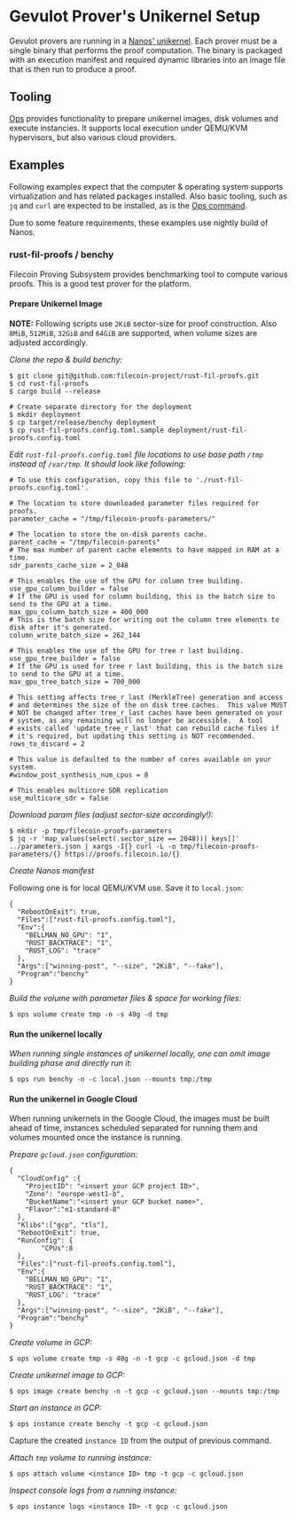 # Gevulot Prover's Unikernel Setup

Gevulot provers are running in a [Nanos' unikernel](https://nanovms.com/).
Each prover must be a single binary that performs the proof computation.
The binary is packaged with an execution manifest and required dynamic libraries
into an image file that is then run to produce a proof.

## Tooling

[Ops](https://ops.city/) provides functionality to prepare unikernel images,
disk volumes and execute instancies. It supports local execution under QEMU/KVM
hypervisors, but also various cloud providers.

## Examples

Following examples expect that the computer & operating system supports virtualization and has related packages installed. Also basic tooling, such as `jq` and `curl` are expected to be installed, as is the [Ops command](https://ops.city/).

Due to some feature requirements, these examples use nightly build of Nanos.

### rust-fil-proofs / benchy

Filecoin Proving Subsystem provides benchmarking tool to compute various proofs.
This is a good test prover for the platform.

#### Prepare Unikernel Image

**NOTE:** Following scripts use `2KiB` sector-size for proof construction. Also `8MiB`, `512MiB`, `32GiB` and `64GiB` are supported, when volume sizes are adjusted accordingly.

*Clone the repo & build benchy:*
```
$ git clone git@github.com:filecoin-project/rust-fil-proofs.git
$ cd rust-fil-proofs
$ cargo build --release

# Create separate directory for the deployment
$ mkdir deployment
$ cp target/release/benchy deployment
$ cp rust-fil-proofs.config.toml.sample deployment/rust-fil-proofs.config.toml
```

*Edit `rust-fil-proofs.config.toml` file locations to use base path `/tmp` instead of `/var/tmp`. It should look like following:*
```
# To use this configuration, copy this file to './rust-fil-proofs.config.toml'.

# The location to store downloaded parameter files required for proofs.
parameter_cache = "/tmp/filecoin-proofs-parameters/"

# The location to store the on-disk parents cache.
parent_cache = "/tmp/filecoin-parents"
# The max number of parent cache elements to have mapped in RAM at a time.
sdr_parents_cache_size = 2_048

# This enables the use of the GPU for column tree building.
use_gpu_column_builder = false
# If the GPU is used for column building, this is the batch size to send to the GPU at a time.
max_gpu_column_batch_size = 400_000
# This is the batch size for writing out the column tree elements to disk after it's generated.
column_write_batch_size = 262_144

# This enables the use of the GPU for tree r last building.
use_gpu_tree_builder = false
# If the GPU is used for tree r last building, this is the batch size to send to the GPU at a time.
max_gpu_tree_batch_size = 700_000

# This setting affects tree_r_last (MerkleTree) generation and access
# and determines the size of the on disk tree caches.  This value MUST
# NOT be changed after tree_r_last caches have been generated on your
# system, as any remaining will no longer be accessible.  A tool
# exists called 'update_tree_r_last' that can rebuild cache files if
# it's required, but updating this setting is NOT recommended.
rows_to_discard = 2

# This value is defaulted to the number of cores available on your system.
#window_post_synthesis_num_cpus = 8

# This enables multicore SDR replication
use_multicore_sdr = false
```

*Download param files (adjust sector-size accordingly!):*
```
$ mkdir -p tmp/filecoin-proofs-parameters
$ jq -r 'map_values(select(.sector_size == 2048))| keys[]' ../parameters.json | xargs -I{} curl -L -o tmp/filecoin-proofs-parameters/{} https://proofs.filecoin.io/{}
```

*Create Nanos manifest*

Following one is for local QEMU/KVM use. Save it to `local.json`:
```
{
  "RebootOnExit": true,
  "Files":["rust-fil-proofs.config.toml"],
  "Env":{
    "BELLMAN_NO_GPU": "1",
    "RUST_BACKTRACE": "1",
    "RUST_LOG": "trace"
  },
  "Args":["winning-post", "--size", "2KiB", "--fake"],
  "Program":"benchy"
}
```

*Build the volume with parameter files & space for working files:*
```
$ ops volume create tmp -n -s 40g -d tmp
```

#### Run the unikernel locally

*When running single instances of unikernel locally, one can omit image building phase and directly run it:*
```
$ ops run benchy -n -c local.json --mounts tmp:/tmp
```

#### Run the unikernel in Google Cloud

When running unikernels in the Google Cloud, the images must be built ahead of time, instances scheduled separated for running them and volumes mounted once the instance is running.

*Prepare `gcloud.json` configuration:*
```
{
  "CloudConfig" :{
    "ProjectID": "<insert your GCP project ID>",
    "Zone": "europe-west1-b",
    "BucketName":"<insert your GCP bucket name>",
    "Flavor":"n1-standard-8"
  },
  "Klibs":["gcp", "tls"],
  "RebootOnExit": true,
  "RunConfig": {
        "CPUs":8
  },
  "Files":["rust-fil-proofs.config.toml"],
  "Env":{
    "BELLMAN_NO_GPU": "1",
    "RUST_BACKTRACE": "1",
    "RUST_LOG": "trace"
  },
  "Args":["winning-post", "--size", "2KiB", "--fake"],
  "Program":"benchy"
}
```

*Create volume in GCP:*
```
$ ops volume create tmp -s 40g -n -t gcp -c gcloud.json -d tmp
```

*Create unikernel image to GCP:*
```
$ ops image create benchy -n -t gcp -c gcloud.json --mounts tmp:/tmp
```

*Start an instance in GCP:*
```
$ ops instance create benchy -t gcp -c gcloud.json

```

Capture the created `instance ID` from the output of previous command.

*Attach `tmp` volume to running instance:*
```
$ ops attach volume <instance ID> tmp -t gcp -c gcloud.json
```

*Inspect console logs from a running instance:*
```
$ ops instance logs <instance ID> -t gcp -c gcloud.json
```
